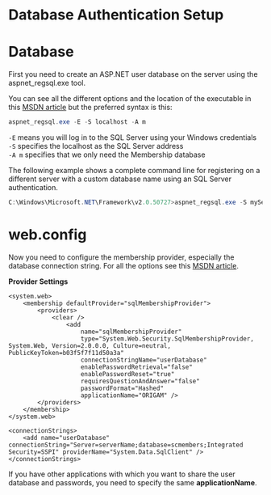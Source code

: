 # Database Authentication Setup

# Database

First you need to create an ASP.NET user database on the server using the aspnet_regsql.exe tool.

You can see all the different options and the location of the executable in this [MSDN article](http://msdn.microsoft.com/en-us/library/ms229862(v=vs.100).aspx) but the preferred syntax is this:

``` java
aspnet_regsql.exe -E -S localhost -A m
```

`-E` means you will log in to the SQL Server using your Windows credentials  
`-S` specifies the localhost as the SQL Server address  
`-A m` specifies that we only need the Membership database

The following example shows a complete command line for registering on a different server with a custom database name using an SQL Server authentication.

``` java
C:\Windows\Microsoft.NET\Framework\v2.0.50727>aspnet_regsql.exe -S myServer -U sa -P password -A m -d myUserDb
```

# web.config

Now you need to configure the membership provider, especially the database connection string. For all the options see this [MSDN article](http://msdn.microsoft.com/en-us/library/system.web.security.sqlmembershipprovider.aspx).

**Provider Settings**

``` html/xml
<system.web>
    <membership defaultProvider="sqlMembershipProvider">
        <providers>
            <clear />
                <add
                    name="sqlMembershipProvider" 
                    type="System.Web.Security.SqlMembershipProvider, System.Web, Version=2.0.0.0, Culture=neutral, PublicKeyToken=b03f5f7f11d50a3a"
                    connectionStringName="userDatabase"
                    enablePasswordRetrieval="false"
                    enablePasswordReset="true"
                    requiresQuestionAndAnswer="false"
                    passwordFormat="Hashed"
                    applicationName="ORIGAM" />
        </providers>
    </membership>
</system.web>
 
<connectionStrings>
    <add name="userDatabase" connectionString="Server=serverName;database=scmembers;Integrated Security=SSPI" providerName="System.Data.SqlClient" />
</connectionStrings>

```

If you have other applications with which you want to share the user database and passwords, you need to specify the same **applicationName**.
